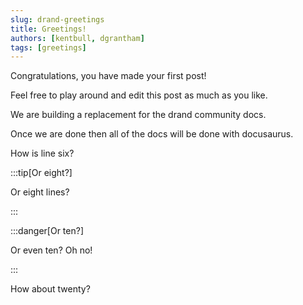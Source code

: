 ```yaml
---
slug: drand-greetings
title: Greetings!
authors: [kentbull, dgrantham]
tags: [greetings]
---
```


Congratulations, you have made your first post!

Feel free to play around and edit this post as much as you like.

<!-- truncate -->

We are building a replacement for the drand community docs.

Once we are done then all of the docs will be done with docusaurus.

How is line six?

:::tip[Or eight?]

Or eight lines?

:::

:::danger[Or ten?]

Or even ten? Oh no!

:::

How about twenty?